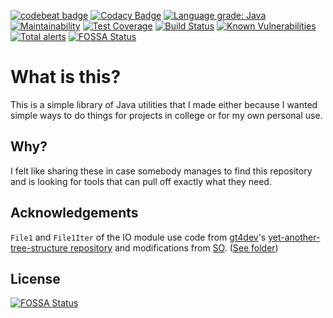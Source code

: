 [![codebeat badge](https://codebeat.co/badges/b80276de-bb1a-49f3-b08c-aaa9c3144165)](https://codebeat.co/projects/github-com-incplusplus-mycustomutils-master)
[![Codacy Badge](https://api.codacy.com/project/badge/Grade/422944b680614877b2f8c5cdecdc0dfa)](https://www.codacy.com/app/IncPlusPlus/MyCustomUtils?utm_source=github.com&amp;utm_medium=referral&amp;utm_content=IncPlusPlus/MyCustomUtils&amp;utm_campaign=Badge_Grade)
[![Language grade: Java](https://img.shields.io/lgtm/grade/java/g/IncPlusPlus/bigtoolbox.svg?logo=lgtm&logoWidth=18)](https://lgtm.com/projects/g/IncPlusPlus/bigtoolbox/context:java)
[![Maintainability](https://api.codeclimate.com/v1/badges/fa9c00f3d5f3da195463/maintainability)](https://codeclimate.com/github/IncPlusPlus/bigtoolbox/maintainability)
[![Test Coverage](https://api.codeclimate.com/v1/badges/fa9c00f3d5f3da195463/test_coverage)](https://codeclimate.com/github/IncPlusPlus/bigtoolbox/test_coverage)
[![Build Status](https://travis-ci.com/IncPlusPlus/bigtoolbox.svg?branch=master)](https://travis-ci.com/IncPlusPlus/bigtoolbox)
[![Known Vulnerabilities](https://snyk.io/test/github/IncPlusPlus/bigtoolbox/badge.svg?targetFile=pom.xml)](https://snyk.io/test/github/IncPlusPlus/bigtoolbox?targetFile=pom.xml)
[![Total alerts](https://img.shields.io/lgtm/alerts/g/IncPlusPlus/bigtoolbox.svg?logo=lgtm&logoWidth=18)](https://lgtm.com/projects/g/IncPlusPlus/bigtoolbox/alerts/)
[![FOSSA Status](https://app.fossa.io/api/projects/git%2Bgithub.com%2FIncPlusPlus%2Fbigtoolbox.svg?type=shield)](https://app.fossa.io/projects/git%2Bgithub.com%2FIncPlusPlus%2Fbigtoolbox?ref=badge_shield)
# What is this?
This is a simple library of Java utilities that I made either because I wanted simple ways to do things for projects in college or for my own personal use.
## Why?
I felt like sharing these in case somebody manages to find this repository and is looking for tools that can pull off exactly what they need.
## Acknowledgements
`File1` and `File1Iter` of the IO module use code from [gt4dev](https://github.com/gt4dev)'s [yet-another-tree-structure repository](https://github.com/gt4dev/yet-another-tree-structure) and modifications from [SO](https://stackoverflow.com/a/54338414/1687436). ([See folder](io/src/main/java/io/github/incplusplus/bigtoolbox/io/filesys))

## License
[![FOSSA Status](https://app.fossa.io/api/projects/git%2Bgithub.com%2FIncPlusPlus%2Fbigtoolbox.svg?type=large)](https://app.fossa.io/projects/git%2Bgithub.com%2FIncPlusPlus%2Fbigtoolbox?ref=badge_large)